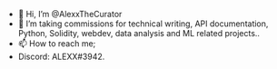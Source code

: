 - 👋 Hi, I’m @AlexxTheCurator
- 👀 I’m taking commissions for technical writing, API documentation, Python, Solidity, webdev, data analysis and ML related projects.. 
- 📫 How to reach me;
- Discord: ALEXX#3942.

<!---
AlexxTheCurator/AlexxTheCurator is a ✨ special ✨ repository because its `README.md` (this file) appears on your GitHub profile.
You can click the Preview link to take a look at your changes.
--->
